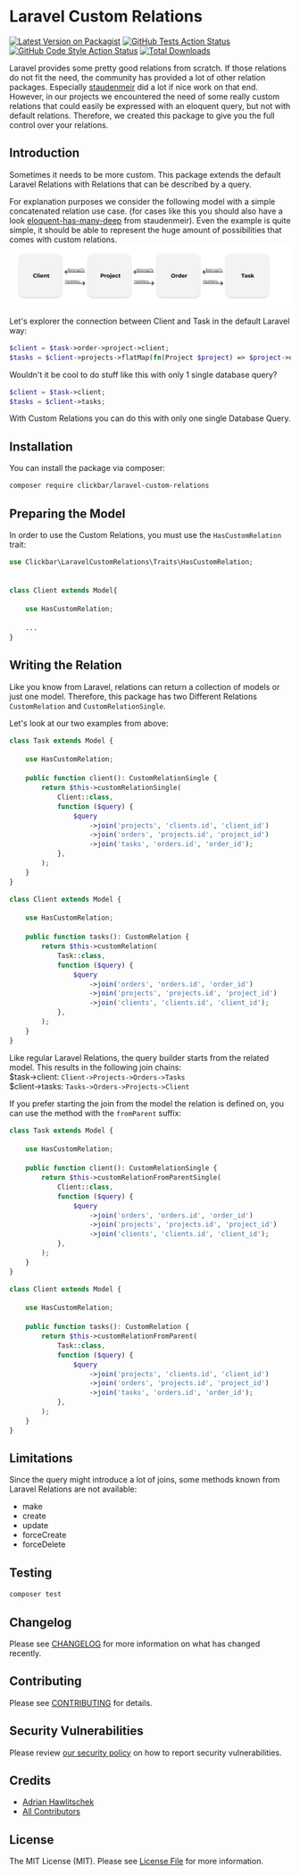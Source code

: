 # Laravel Custom Relations

[![Latest Version on Packagist](https://img.shields.io/packagist/v/53199186-ahawlitschek/laravel-power-relations.svg?style=flat-square)](https://packagist.org/packages/53199186-ahawlitschek/laravel-power-relations)
[![GitHub Tests Action Status](https://img.shields.io/github/actions/workflow/status/53199186-ahawlitschek/laravel-power-relations/run-tests.yml?branch=main&label=tests&style=flat-square)](https://github.com/53199186-ahawlitschek/laravel-power-relations/actions?query=workflow%3Arun-tests+branch%3Amain)
[![GitHub Code Style Action Status](https://img.shields.io/github/actions/workflow/status/53199186-ahawlitschek/laravel-power-relations/fix-php-code-style-issues.yml?branch=main&label=code%20style&style=flat-square)](https://github.com/53199186-ahawlitschek/laravel-power-relations/actions?query=workflow%3A"Fix+PHP+code+style+issues"+branch%3Amain)
[![Total Downloads](https://img.shields.io/packagist/dt/53199186-ahawlitschek/laravel-power-relations.svg?style=flat-square)](https://packagist.org/packages/53199186-ahawlitschek/laravel-power-relations)

Laravel provides some pretty good relations from scratch. If those relations do not fit the need, the community has provided a lot of other relation packages.
Especially [staudenmeir](https://github.com/staudenmeir) did a lot if nice work on that end. However, in our projects we encountered the need of some really custom relations that could easily be expressed with an eloquent query, but not with default relations.
Therefore, we created this package to give you the full control over your relations.

## Introduction
Sometimes it needs to be more custom.
This package extends the default Laravel Relations with Relations that can be described by a query. 

For explanation purposes we consider the following model with a simple concatenated relation use case.
(for cases like this you should also have a look  [eloquent-has-many-deep](https://github.com/staudenmeir/eloquent-has-many-deep) from staudenmeir).
Even the example is quite simple, it should be able to represent the huge amount of possibilities that comes with custom relations.
![model chain](art/models.png)

Let's explorer the connection between Client and Task in the default Laravel way:
```php
$client = $task->order->project->client;
$tasks = $client->projects->flatMap(fn(Project $project) => $project->order->flatMap(fn(Order $order) => $order->tasks));
```

Wouldn't it be cool to do stuff like this with only 1 single database query?
```php
$client = $task->client;
$tasks = $client->tasks;
```

With Custom Relations you can do this with only one single Database Query.


## Installation

You can install the package via composer:

```bash
composer require clickbar/laravel-custom-relations
```

## Preparing the Model
In order to use the Custom Relations, you must use the ``HasCustomRelation`` trait:

```php
use Clickbar\LaravelCustomRelations\Traits\HasCustomRelation;


class Client extends Model{
    
    use HasCustomRelation;
    
    ...
}
```

## Writing the Relation
Like you know from Laravel, relations can return a collection of models or just one model.
Therefore, this package has two Different Relations ``CustomRelation`` and ``CustomRelationSingle``.

Let's look at our two examples from above: 
```php
class Task extends Model {

    use HasCustomRelation;

    public function client(): CustomRelationSingle {
        return $this->customRelationSingle(
            Client::class,
            function ($query) {
                $query
                    ->join('projects', 'clients.id', 'client_id')
                    ->join('orders', 'projects.id', 'project_id')
                    ->join('tasks', 'orders.id', 'order_id');
            },
        );
    }
}
```

```php
class Client extends Model {

    use HasCustomRelation;

    public function tasks(): CustomRelation {
        return $this->customRelation(
            Task::class,
            function ($query) {
                $query
                    ->join('orders', 'orders.id', 'order_id')
                    ->join('projects', 'projects.id', 'project_id')
                    ->join('clients', 'clients.id', 'client_id');
            },
        );
    }
}
```

Like regular Laravel Relations, the query builder starts from the related model.
This results in the following join chains:  
$task->client: ``Client->Projects->Orders->Tasks``  
$client->tasks: ``Tasks->Orders->Projects->Client``

If you prefer starting the join from the model the relation is defined on, you can use the method with the ``fromParent`` suffix:
```php
class Task extends Model {

    use HasCustomRelation;

    public function client(): CustomRelationSingle {
        return $this->customRelationFromParentSingle(
            Client::class,
            function ($query) {
                $query
                    ->join('orders', 'orders.id', 'order_id')
                    ->join('projects', 'projects.id', 'project_id')
                    ->join('clients', 'clients.id', 'client_id');
            },
        );
    }
}
```

```php
class Client extends Model {

    use HasCustomRelation;

    public function tasks(): CustomRelation {
        return $this->customRelationFromParent(
            Task::class,
            function ($query) {
                $query
                    ->join('projects', 'clients.id', 'client_id')
                    ->join('orders', 'projects.id', 'project_id')
                    ->join('tasks', 'orders.id', 'order_id');
            },
        );
    }
}
```

## Limitations
Since the query might introduce a lot of joins, some methods known from Laravel Relations are not available:
- make
- create
- update
- forceCreate
- forceDelete

## Testing

```bash
composer test
```

## Changelog

Please see [CHANGELOG](CHANGELOG.md) for more information on what has changed recently.

## Contributing

Please see [CONTRIBUTING](CONTRIBUTING.md) for details.

## Security Vulnerabilities

Please review [our security policy](../../security/policy) on how to report security vulnerabilities.

## Credits

- [Adrian Hawlitschek](https://github.com/53199186+ahawlitschek)
- [All Contributors](../../contributors)

## License

The MIT License (MIT). Please see [License File](LICENSE.md) for more information.
